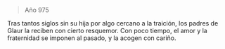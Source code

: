 > Año 975

Tras tantos siglos sin su hija por algo cercano a la traición, los padres de Glaur la reciben con cierto resquemor. Con poco tiempo, el amor y la fraternidad se imponen al pasado, y la acogen con cariño.